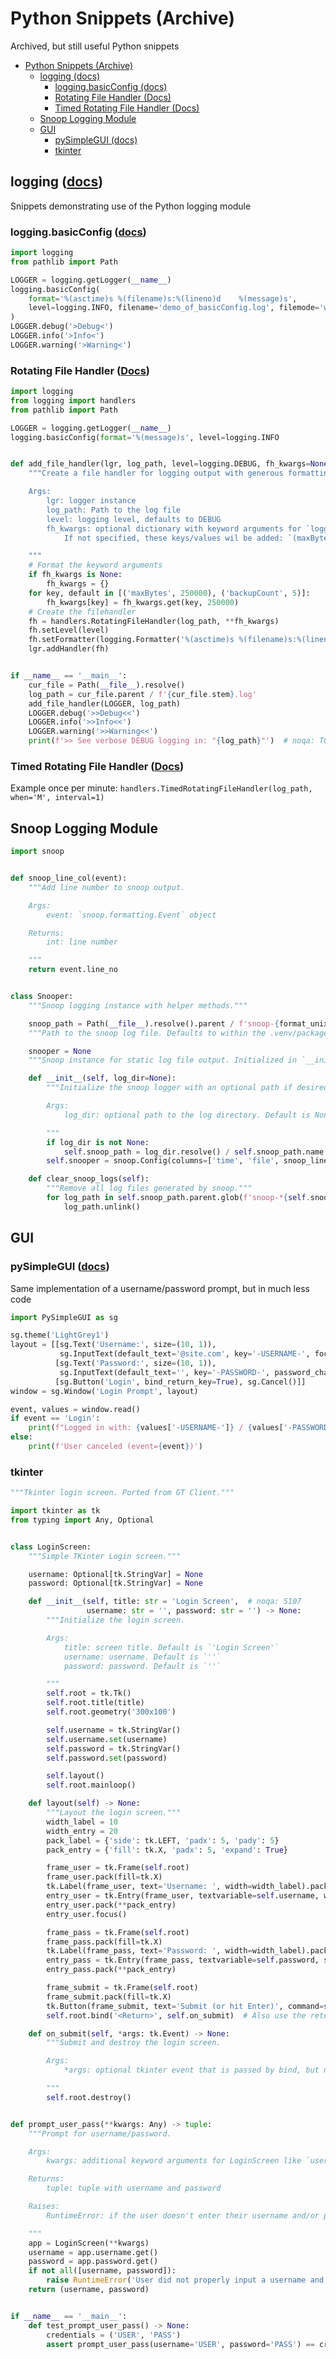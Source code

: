 # Python Snippets (Archive)

Archived, but still useful Python snippets

- [Python Snippets (Archive)](#python-snippets-archive)
    - [logging (docs)](#logging-docs)
        - [logging.basicConfig (docs)](#loggingbasicconfig-docs)
        - [Rotating File Handler (Docs)](#rotating-file-handler-docs)
        - [Timed Rotating File Handler (Docs)](#timed-rotating-file-handler-docs)
    - [Snoop Logging Module](#snoop-logging-module)
    - [GUI](#gui)
        - [pySimpleGUI (docs)](#pysimplegui-docs)
        - [tkinter](#tkinter)

## logging ([docs](https://docs.python.org/3.8/library/logging.html))

Snippets demonstrating use of the Python logging module

### logging.basicConfig ([docs](https://docs.python.org/3.8/library/logging.html#logging.basicConfig))

```py
import logging
from pathlib import Path

LOGGER = logging.getLogger(__name__)
logging.basicConfig(
    format='%(asctime)s %(filename)s:%(lineno)d    %(message)s',
    level=logging.INFO, filename='demo_of_basicConfig.log', filemode='w',
)
LOGGER.debug('>Debug<')
LOGGER.info('>Info<')
LOGGER.warning('>Warning<')
```

### Rotating File Handler ([Docs](https://docs.python.org/3/library/logging.handlers.html#rotatingfilehandler))

```py
import logging
from logging import handlers
from pathlib import Path

LOGGER = logging.getLogger(__name__)
logging.basicConfig(format='%(message)s', level=logging.INFO


def add_file_handler(lgr, log_path, level=logging.DEBUG, fh_kwargs=None):
    """Create a file handler for logging output with generous formatting.

    Args:
        lgr: logger instance
        log_path: Path to the log file
        level: logging level, defaults to DEBUG
        fh_kwargs: optional dictionary with keyword arguments for `logging.handlers.RotatingFileHandler()`.
            If not specified, these keys/values wil be added: `(maxBytes=250000, backupCount=5)`

    """
    # Format the keyword arguments
    if fh_kwargs is None:
        fh_kwargs = {}
    for key, default in [('maxBytes', 250000), ('backupCount', 5)]:
        fh_kwargs[key] = fh_kwargs.get(key, 250000)
    # Create the filehandler
    fh = handlers.RotatingFileHandler(log_path, **fh_kwargs)
    fh.setLevel(level)
    fh.setFormatter(logging.Formatter('%(asctime)s %(filename)s:%(lineno)d\t%(message)s'))
    lgr.addHandler(fh)


if __name__ == '__main__':
    cur_file = Path(__file__).resolve()
    log_path = cur_file.parent / f'{cur_file.stem}.log'
    add_file_handler(LOGGER, log_path)
    LOGGER.debug('>>Debug<<')
    LOGGER.info('>>Info<<')
    LOGGER.warning('>>Warning<<')
    print(f'>> See verbose DEBUG logging in: "{log_path}"')  # noqa: T001
```

### Timed Rotating File Handler ([Docs](https://docs.python.org/3/library/logging.handlers.html#timedrotatingfilehandler))

Example once per minute: `handlers.TimedRotatingFileHandler(log_path, when='M', interval=1)`

## Snoop Logging Module

```py
import snoop


def snoop_line_col(event):
    """Add line number to snoop output.

    Args:
        event: `snoop.formatting.Event` object

    Returns:
        int: line number

    """
    return event.line_no


class Snooper:
    """Snoop logging instance with helper methods."""

    snoop_path = Path(__file__).resolve().parent / f'snoop-{format_unix(time.time(), TIME_FORMAT_FILE)}.log'
    """Path to the snoop log file. Defaults to within the .venv/package."""

    snooper = None
    """Snoop instance for static log file output. Initialized in `__init__`."""

    def __init__(self, log_dir=None):
        """Initialize the snoop logger with an optional path if desired.

        Args:
            log_dir: optional path to the log directory. Default is None to fallback to the .venv/package folder

        """
        if log_dir is not None:
            self.snoop_path = log_dir.resolve() / self.snoop_path.name
        self.snooper = snoop.Config(columns=['time', 'file', snoop_line_col], out=self.snoop_path, overwrite=True)

    def clear_snoop_logs(self):
        """Remove all log files generated by snoop."""
        for log_path in self.snoop_path.parent.glob(f'snoop-*{self.snoop_path.suffix}'):
            log_path.unlink()
```

## GUI

### pySimpleGUI ([docs](https://pysimplegui.readthedocs.io/en/latest/))

Same implementation of a username/password prompt, but in much less code

```py
import PySimpleGUI as sg

sg.theme('LightGrey1')
layout = [[sg.Text('Username:', size=(10, 1)),
           sg.InputText(default_text='@site.com', key='-USERNAME-', focus=True)],
          [sg.Text('Password:', size=(10, 1)),
           sg.InputText(default_text='', key='-PASSWORD-', password_char='*', enable_events=True)],
          [sg.Button('Login', bind_return_key=True), sg.Cancel()]]
window = sg.Window('Login Prompt', layout)

event, values = window.read()
if event == 'Login':
    print(f"Logged in with: {values['-USERNAME-']} / {values['-PASSWORD-']}")
else:
    print(f'User canceled (event={event})')
```

### tkinter

```py
"""Tkinter login screen. Ported from GT Client."""

import tkinter as tk
from typing import Any, Optional


class LoginScreen:
    """Simple TKinter Login screen."""

    username: Optional[tk.StringVar] = None
    password: Optional[tk.StringVar] = None

    def __init__(self, title: str = 'Login Screen',  # noqa: S107
                 username: str = '', password: str = '') -> None:
        """Initialize the login screen.

        Args:
            title: screen title. Default is `'Login Screen'`
            username: username. Default is `''`
            password: password. Default is `''`

        """
        self.root = tk.Tk()
        self.root.title(title)
        self.root.geometry('300x100')

        self.username = tk.StringVar()
        self.username.set(username)
        self.password = tk.StringVar()
        self.password.set(password)

        self.layout()
        self.root.mainloop()

    def layout(self) -> None:
        """Layout the login screen."""
        width_label = 10
        width_entry = 20
        pack_label = {'side': tk.LEFT, 'padx': 5, 'pady': 5}
        pack_entry = {'fill': tk.X, 'padx': 5, 'expand': True}

        frame_user = tk.Frame(self.root)
        frame_user.pack(fill=tk.X)
        tk.Label(frame_user, text='Username: ', width=width_label).pack(**pack_label)
        entry_user = tk.Entry(frame_user, textvariable=self.username, width=width_entry)
        entry_user.pack(**pack_entry)
        entry_user.focus()

        frame_pass = tk.Frame(self.root)
        frame_pass.pack(fill=tk.X)
        tk.Label(frame_pass, text='Password: ', width=width_label).pack(**pack_label)
        entry_pass = tk.Entry(frame_pass, textvariable=self.password, show='*', width=width_entry)
        entry_pass.pack(**pack_entry)

        frame_submit = tk.Frame(self.root)
        frame_submit.pack(fill=tk.X)
        tk.Button(frame_submit, text='Submit (or hit Enter)', command=self.on_submit).pack(side=tk.BOTTOM, pady=5)
        self.root.bind('<Return>', self.on_submit)  # Also use the return/enter key to submit

    def on_submit(self, *args: tk.Event) -> None:
        """Submit and destroy the login screen.

        Args:
            *args: optional tkinter event that is passed by bind, but not button commands

        """
        self.root.destroy()


def prompt_user_pass(**kwargs: Any) -> tuple:
    """Prompt for username/password.

    Args:
        kwargs: additional keyword arguments for LoginScreen like `username` or `password`

    Returns:
        tuple: tuple with username and password

    Raises:
        RuntimeError: if the user doesn't enter their username and/or password

    """
    app = LoginScreen(**kwargs)
    username = app.username.get()
    password = app.password.get()
    if not all([username, password]):
        raise RuntimeError('User did not properly input a username and password. Re-launch the applet')
    return (username, password)


if __name__ == '__main__':
    def test_prompt_user_pass() -> None:
        credentials = ('USER', 'PASS')
        assert prompt_user_pass(username='USER', password='PASS') == credentials  # noqa: S101,S106
```
